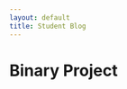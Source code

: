 ```yaml
---
layout: default
title: Student Blog
---
```


<head>
    <meta charset="UTF-8">
    <meta name="viewport" content="width=device-width, initial-scale=1.0">
    <title>Binary Project</title>
    <style>
        #h1 {
            color: black;
            text-align: center;
        }
    </style>
</head>
<body>
    <h1>Binary Project</h1>
